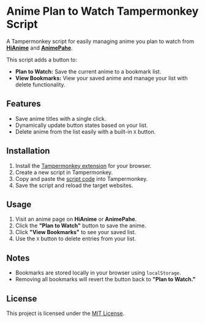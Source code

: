 # Anime Plan to Watch Tampermonkey Script

A Tampermonkey script for easily managing anime you plan to watch from **[HiAnime](https://hianime.to/)** and **[AnimePahe](https://animepahe.ru/)**. 

This script adds a button to:
- **Plan to Watch:** Save the current anime to a bookmark list.
- **View Bookmarks:** View your saved anime and manage your list with delete functionality.

## Features
- Save anime titles with a single click.
- Dynamically update button states based on your list.
- Delete anime from the list easily with a built-in `X` button.

## Installation
1. Install the [Tampermonkey extension](https://www.tampermonkey.net/) for your browser.
2. Create a new script in Tampermonkey.
3. Copy and paste the [script code](./script.js) into Tampermonkey.
4. Save the script and reload the target websites.

## Usage
1. Visit an anime page on **HiAnime** or **AnimePahe**.
2. Click the **"Plan to Watch"** button to save the anime.
3. Click **"View Bookmarks"** to see your saved list.
4. Use the `X` button to delete entries from your list.

## Notes
- Bookmarks are stored locally in your browser using `localStorage`.
- Removing all bookmarks will revert the button back to **"Plan to Watch."**

## License
This project is licensed under the [MIT License](./LICENSE).
